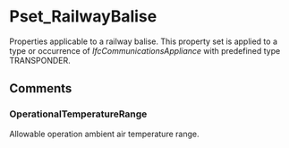 # Pset_RailwayBalise

Properties applicable to a railway balise. This property set is applied to a type or occurrence of _IfcCommunicationsAppliance_ with predefined type TRANSPONDER.


## Comments

### OperationalTemperatureRange

Allowable operation ambient air temperature range.

